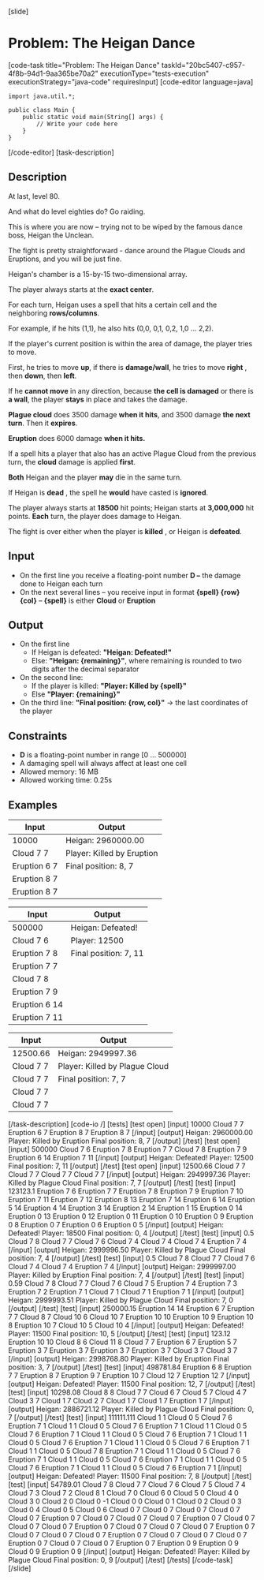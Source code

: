[slide]
# Problem: The Heigan Dance
[code-task title="Problem: The Heigan Dance" taskId="20bc5407-c957-4f8b-94d1-9aa365be70a2" executionType="tests-execution" executionStrategy="java-code" requiresInput]
[code-editor language=java]
```
import java.util.*;

public class Main {
    public static void main(String[] args) {
        // Write your code here
    }
}
```
[/code-editor]
[task-description]
## Description
At last, level 80.

And what do level eighties do? Go raiding.

This is where you are now – trying not to be wiped by the famous dance boss, Heigan the Unclean.

The fight is pretty straightforward - dance around the Plague Clouds and Eruptions, and you will be just fine.

Heigan's chamber is a 15-by-15 two-dimensional array. 

The player always starts at the **exact center**. 

For each turn, Heigan uses a spell that hits a certain cell and the neighboring **rows/columns**. 

For example, if he hits (1,1), he also hits (0,0, 0,1, 0,2, 1,0 ... 2,2). 

If the player's current position is within the area of damage, the player tries to move. 

First, he tries to move **up**, if there is **damage/wall**, he tries to move **right** , then **down**, then **left**. 

If he **cannot move** in any direction, because **the cell is damaged** or there is **a wall**, the player **stays** in place and takes the damage.

**Plague cloud** does 3500 damage **when it hits**, and 3500 damage **the next turn**. Then it **expires**. 

**Eruption** does 6000 damage **when it hits.** 

If a spell hits a player that also has an active Plague Cloud from the previous turn, the **cloud** damage is applied **first**. 

**Both** Heigan and the player **may** die in the same turn. 

If Heigan is **dead** , the spell he **would** have casted is **ignored**.

The player always starts at **18500** hit points; Heigan starts at **3,000,000** hit points. **Each** turn, the player does damage to Heigan. 

The fight is over either when the player is **killed** , or Heigan is **defeated**.

## Input

- On the first line you receive a floating-point number **D –** the damage done to Heigan each turn
- On the next several lines – you receive input in format **\{spell\} \{row\} \{col\}** – **\{spell\}** is either **Cloud** or **Eruption**

## Output

- On the first line
  - If Heigan is defeated: **"Heigan: Defeated!"**
  - Else: **"Heigan: \{remaining\}"**, where remaining is rounded to two digits after the decimal separator
- On the second line:
  - If the player is killed: **"Player: Killed by \{spell\}"**
  - Else **"Player: \{remaining\}"**
- On the third line: **"Final position: \{row, col\}"** -> the last coordinates of the player

## Constraints

- **D** is a floating-point number in range [0 ... 500000]
- A damaging spell will always affect at least one cell
- Allowed memory: 16 MB
- Allowed working time: 0.25s

## Examples
| **Input** | **Output** |
| --- | --- |
| 10000 | Heigan: 2960000.00 |
| Cloud 7 7 | Player: Killed by Eruption |
| Eruption 6 7 | Final position: 8, 7 |
| Eruption 8 7 |  |
| Eruption 8 7 |  |

| **Input** | **Output** |
| --- | --- |
| 500000 | Heigan: Defeated! |
| Cloud 7 6 | Player: 12500 |
| Eruption 7 8 | Final position: 7, 11 |
| Eruption 7 7 |  |
| Cloud 7 8 |  |
| Eruption 7 9 |  |
| Eruption 6 14 |  |
| Eruption 7 11 |  |

| **Input** | **Output** |
| --- | --- |
| 12500.66 | Heigan: 2949997.36 |
| Cloud 7 7 | Player: Killed by Plague Cloud |
| Cloud 7 7 | Final position: 7, 7 |
| Cloud 7 7 |  |
| Cloud 7 7 |  |

[/task-description]
[code-io /]
[tests]
[test open]
[input]
10000
Cloud 7 7
Eruption 6 7
Eruption 8 7
Eruption 8 7
[/input]
[output]
Heigan: 2960000.00
Player: Killed by Eruption
Final position: 8, 7
[/output]
[/test]
[test open]
[input]
500000
Cloud 7 6
Eruption 7 8
Eruption 7 7
Cloud 7 8
Eruption 7 9
Eruption 6 14
Eruption 7 11
[/input]
[output]
Heigan: Defeated!
Player: 12500
Final position: 7, 11
[/output]
[/test]
[test open]
[input]
12500.66
Cloud 7 7
Cloud 7 7
Cloud 7 7
Cloud 7 7
[/input]
[output]
Heigan: 2949997.36
Player: Killed by Plague Cloud
Final position: 7, 7
[/output]
[/test]
[test]
[input]
123123.1
Eruption 7 6
Eruption 7 7
Eruption 7 8
Eruption 7 9
Eruption 7 10
Eruption 7 11
Eruption 7 12
Eruption 8 13
Eruption 7 14
Eruption 6 14
Eruption 5 14
Eruption 4 14
Eruption 3 14
Eruption 2 14
Eruption 1 15
Eruption 0 14
Eruption 0 13
Eruption 0 12
Eruption 0 11
Eruption 0 10
Eruption 0 9
Eruption 0 8
Eruption 0 7
Eruption 0 6
Eruption 0 5
[/input]
[output]
Heigan: Defeated!
Player: 18500
Final position: 0, 4
[/output]
[/test]
[test]
[input]
0.5
Cloud 7 8
Cloud 7 7
Cloud 7 6
Cloud 7 4
Cloud 7 4
Cloud 7 4
Eruption 7 4
[/input]
[output]
Heigan: 2999996.50
Player: Killed by Plague Cloud
Final position: 7, 4
[/output]
[/test]
[test]
[input]
0.5
Cloud 7 8
Cloud 7 7
Cloud 7 6
Cloud 7 4
Cloud 7 4
Eruption 7 4
[/input]
[output]
Heigan: 2999997.00
Player: Killed by Eruption
Final position: 7, 4
[/output]
[/test]
[test]
[input]
0.59
Cloud 7 8
Cloud 7 7
Cloud 7 6
Cloud 7 5
Eruption 7 4
Eruption 7 3
Eruption 7 2
Eruption 7 1
Cloud 7 1
Cloud 7 1
Eruption 7 1
[/input]
[output]
Heigan: 2999993.51
Player: Killed by Plague Cloud
Final position: 7, 0
[/output]
[/test]
[test]
[input]
250000.15
Eruption 14 14
Eruption 6 7
Eruption 7 7
Cloud 8 7
Cloud 10 6
Cloud 10 7
Eruption 10 10
Eruption 10 9
Eruption 10 8
Eruption 10 7
Cloud 10 5
Cloud 10 4
[/input]
[output]
Heigan: Defeated!
Player: 11500
Final position: 10, 5
[/output]
[/test]
[test]
[input]
123.12
Eruption 10 10
Cloud 8 6
Cloud 11 8
Cloud 7 7
Eruption 6 7
Eruption 5 7
Eruption 3 7
Eruption 3 7
Eruption 3 7
Eruption 3 7
Cloud 3 7
Cloud 3 7
[/input]
[output]
Heigan: 2998768.80
Player: Killed by Eruption
Final position: 3, 7
[/output]
[/test]
[test]
[input]
498781.84
Eruption 6 8
Eruption 7 7
Eruption 8 7
Eruption 9 7
Eruption 10 7
Cloud 12 7
Eruption 12 7
[/input]
[output]
Heigan: Defeated!
Player: 11500
Final position: 12, 7
[/output]
[/test]
[test]
[input]
10298.08
Cloud 8 8
Cloud 7 7
Cloud 6 7
Cloud 5 7
Cloud 4 7
Cloud 3 7
Cloud 1 7
Cloud 2 7
Cloud 1 7
Cloud 1 7
Eruption 1 7
[/input]
[output]
Heigan: 2886721.12
Player: Killed by Plague Cloud
Final position: 0, 7
[/output]
[/test]
[test]
[input]
111111.111
Cloud 1 1
Cloud 0 5
Cloud 7 6
Eruption 7 1
Cloud 1 1
Cloud 0 5
Cloud 7 6
Eruption 7 1
Cloud 1 1
Cloud 0 5
Cloud 7 6
Eruption 7 1
Cloud 1 1
Cloud 0 5
Cloud 7 6
Eruption 7 1
Cloud 1 1
Cloud 0 5
Cloud 7 6
Eruption 7 1
Cloud 1 1
Cloud 0 5
Cloud 7 6
Eruption 7 1
Cloud 1 1
Cloud 0 5
Cloud 7 8
Eruption 7 1
Cloud 1 1
Cloud 0 5
Cloud 7 6
Eruption 7 1
Cloud 1 1
Cloud 0 5
Cloud 7 6
Eruption 7 1
Cloud 1 1
Cloud 0 5
Cloud 7 6
Eruption 7 1
Cloud 1 1
Cloud 0 5
Cloud 7 6
Eruption 7 1
[/input]
[output]
Heigan: Defeated!
Player: 11500
Final position: 7, 8
[/output]
[/test]
[test]
[input]
54789.01
Cloud 7 8
Cloud 7 7
Cloud 7 6
Cloud 7 5
Cloud 7 4
Cloud 7 3
Cloud 7 2
Cloud 8 1
Cloud 7 0
Cloud 6 0
Cloud 5 0
Cloud 4 0
Cloud 3 0
Cloud 2 0
Cloud 0 -1
Cloud 0 0
Cloud 0 1
Cloud 0 2
Cloud 0 3
Cloud 0 4
Cloud 0 5
Cloud 0 6
Cloud 0 7
Cloud 0 7
Cloud 0 7
Cloud 0 7
Cloud 0 7
Eruption 0 7
Cloud 0 7
Cloud 0 7
Cloud 0 7
Eruption 0 7
Cloud 0 7
Cloud 0 7
Cloud 0 7
Eruption 0 7
Cloud 0 7
Cloud 0 7
Cloud 0 7
Eruption 0 7
Cloud 0 7
Cloud 0 7
Cloud 0 7
Eruption 0 7
Cloud 0 7
Cloud 0 7
Cloud 0 7
Eruption 0 7
Cloud 0 7
Cloud 0 7
Eruption 0 7
Eruption 0 9
Eruption 0 9
Cloud 0 9
Eruption 0 9
[/input]
[output]
Heigan: Defeated!
Player: Killed by Plague Cloud
Final position: 0, 9
[/output]
[/test]
[/tests]
[/code-task]
[/slide]